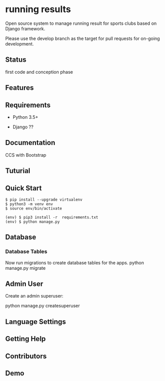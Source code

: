 # running results
Open source system to manage running result for sports clubs based on Django framework.

Please use the develop branch as the target for pull requests for on-going development.

## Status
first code and conception phase

## Features

## Requirements

* Python 3.5+
+ Django ??

## Documentation
CCS with Bootstrap

## Tuturial

## Quick Start
```
$ pip install --upgrade virtualenv
$ python3 -m venv env
$ source env/bin/activate

(env) $ pip3 install -r  requirements.txt
(env) $ python manage.py
```

## Database

### Database Tables
Now run migrations to create database tables for the apps.
python manage.py migrate

## Admin User
Create an admin superuser:

python manage.py createsuperuser

## Language Settings

## Getting Help

## Contributors

## Demo

